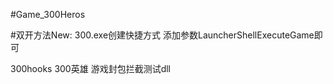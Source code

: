 ﻿#Game_300Heros


#双开方法New:
300.exe创建快捷方式 添加参数LauncherShellExecuteGame即可



300hooks 300英雄 游戏封包拦截测试dll
